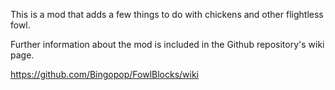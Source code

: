 This is a mod that adds a few things to do with chickens and other flightless fowl.

Further information about the mod is included in the Github repository's wiki page.

https://github.com/Bingopop/FowlBlocks/wiki
